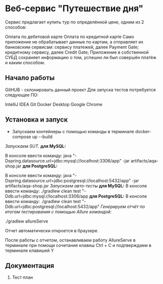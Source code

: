 # Веб-сервис "Путешествие дня"
Сервис предлагает купить тур по определённой цене, одним из 2 способов:

Оплата по дебетовой карте
Оплата по кредитной карте Само приложение не обрабатывает данные по картам, а отправляет их банковским сервисам:
сервису платежей, далее Payment Gate;
кредитному сервису, далее Credit Gate;
Приложение в собственной СУБД сохраняет информацию о том, успешно ли был совершён платёж и каким способом.
## Начало работы
GitHUB - склонировать данный проект Для запуска тестов потребуется следующее ПО:

IntelliJ IDEA
Git
Docker Desktop
Google Chrome

## Установка и запуск
* Запускаем контейнеры с помощью команды в терминале
docker-compose up --build

*Запускаем SUT.*
**для MySQL:**

В консоле ввести команду: java "-Dspring.datasource.url=jdbc:mysql://localhost:3306/app" -jar artifacts/aqa-shop.jar
**для PostgreSQL:**

В консоле ввести команду: java "-Dspring.datasource.url=jdbc:postgresql://localhost:5432/app" -jar artifacts/aqa-shop.jar
*Запускаем авто-тесты*
**для MySQL:**
В консоле ввести команду: ./gradlew clean test "-Ddb.url=jdbc:mysql://localhost:3306/app
**для PostgreSQL:**
В консоле ввести команду: ./gradlew clean test "-Ddb.url=jdbc:postgresql://localhost:5432/app"
*Генерируем отчёт по итогам тестирования с помощью Allure командой:*

./gradlew allureServe

Отчет автоматически откроется в браузере.

После работы с отчетом, останавливаем работу АllureServe в терминале при помощи сочетания клавиш Ctrl + C и подтверждаем в терминале клавишей Y

## Документация
1. Тест план 